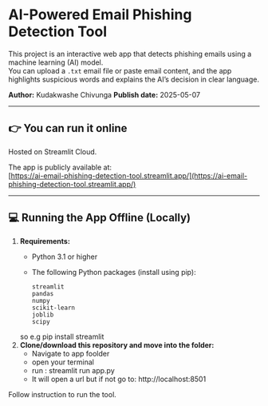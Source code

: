 # AI-Powered Email Phishing Detection Tool

This project is an interactive web app that detects phishing emails using a machine learning (AI) model.  
You can upload a `.txt` email file or paste email content, and the app highlights suspicious words and explains the AI’s decision in clear language.

**Author:** Kudakwashe Chivunga
**Publish date:** 2025-05-07

---

## 👉 You can run it online
Hosted on Streamlit Cloud.

The app is publicly available at:  
[https://ai-email-phishing-detection-tool.streamlit.app/](https://ai-email-phishing-detection-tool.streamlit.app/)

---

## 💻 Running the App Offline (Locally)

1. **Requirements:**
   - Python 3.1 or higher
   - The following Python packages (install using pip):

     ```
     streamlit
     pandas
     numpy
     scikit-learn
     joblib
     scipy
     ```
    so e.g pip install streamlit
2. **Clone/download this repository and move into the folder:**
    - Navigate to app foolder
    - open your terminal
    - run : streamlit run app.py
    - It will open a url but if not go to: http://localhost:8501
    
Follow instruction to run the tool.
